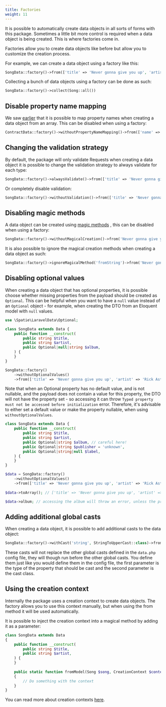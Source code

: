 ```yaml
---
title: Factories
weight: 11
---
```


It is possible to automatically create data objects in all sorts of forms with this package. Sometimes a little bit more
control is required when a data object is being created. This is where factories come in.

Factories allow you to create data objects like before but allow you to customize the creation process.

For example, we can create a data object using a factory like this:

```php
SongData::factory()->from(['title' => 'Never gonna give you up', 'artist' => 'Rick Astley']);
```

Collecting a bunch of data objects using a factory can be done as such:

```php
SongData::factory()->collect(Song::all())
```

## Disable property name mapping

We saw [earlier](/docs/laravel-data/v4/as-a-data-transfer-object/mapping-property-names) that it is possible to map
property names when creating a data object from an array. This can be disabled when using a factory:

```php
ContractData::factory()->withoutPropertyNameMapping()->from(['name' => 'Rick Astley', 'record_company' => 'RCA Records']); // record_company will not be mapped to recordCompany
```

## Changing the validation strategy

By default, the package will only validate Requests when creating a data object it is possible to change the validation
strategy to always validate for each type:

```php
SongData::factory()->alwaysValidate()->from(['title' => 'Never gonna give you up', 'artist' => 'Rick Astley']);
```

Or completely disable validation:

```php
SongData::factory()->withoutValidation()->from(['title' => 'Never gonna give you up', 'artist' => 'Rick Astley']);
```

## Disabling magic methods

A data object can be created
using [magic methods](/docs/laravel-data/v4/as-a-data-transfer-object/creating-a-data-object.md#magical-creation) , this can be disabled
when using a factory:

```php
SongData::factory()->withoutMagicalCreation()->from('Never gonna give you up'); // Won't work since the magical method creation is disabled
```

It is also possible to ignore the magical creation methods when creating a data object as such:

```php
SongData::factory()->ignoreMagicalMethod('fromString')->from('Never gonna give you up'); // Won't work since the magical method is ignored
```

## Disabling optional values

When creating a data object that has optional properties, it is possible choose whether missing properties from the payload should be created as `Optional`. This can be helpful when you want to have a `null` value instead of an `Optional` object - for example, when creating the DTO from an Eloquent model with `null` values. 

```php
use \Spatie\LaravelData\Optional;

class SongData extends Data {
    public function __construct(
        public string $title,
        public string $artist,
        public Optional|null|string $album,
    ) {
    }
}

SongData::factory()
    ->withoutOptionalValues()
    ->from(['title' => 'Never gonna give you up', 'artist' => 'Rick Astley']); // album will `null` instead of `Optional`
```

Note that when an Optional property has no default value, and is not nullable, and the payload does not contain a value for this property, the DTO will not have the property set - so accessing it can throw `Typed property must not be accessed before initialization` error. Therefore, it's advisable to either set a default value or make the property nullable, when using `withoutOptionalValues`.

```php
class SongData extends Data {
    public function __construct(
        public string $title,
        public string $artist,
        public Optional|string $album, // careful here!
        public Optional|string $publisher = 'unknown',
        public Optional|string|null $label,
    ) {
    }
}

$data = SongData::factory()
    ->withoutOptionalValues()
    ->from(['title' => 'Never gonna give you up', 'artist' => 'Rick Astley']);
    
$data->toArray(); // ['title' => 'Never gonna give you up', 'artist' => 'Rick Astley', 'publisher' => 'unknown', 'label' => null]

$data->album; // accessing the album will throw an error, unless the property is set before accessing it
```

## Adding additional global casts

When creating a data object, it is possible to add additional casts to the data object:

```php
SongData::factory()->withCast('string', StringToUpperCast::class)->from(['title' => 'Never gonna give you up', 'artist' => 'Rick Astley']);
```

These casts will not replace the other global casts defined in the `data.php` config file, they will though run before
the other global casts. You define them just like you would define them in the config file, the first parameter is the
type of the property that should be cast and the second parameter is the cast class.

## Using the creation context

Internally the package uses a creation context to create data objects. The factory allows you to use this context manually, but when using the from method it will be used automatically.

It is possible to inject the creation context into a magical method by adding it as a parameter:

```php
class SongData extends Data
{
    public function __construct(
        public string $title,
        public string $artist,
    ) {
    }
    
    public static function fromModel(Song $song, CreationContext $context): self
    {
        // Do something with the context
    }
}
```

You can read more about creation contexts [here](/docs/laravel-data/v4/advanced-usage/pipeline).
